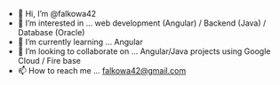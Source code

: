 - 👋 Hi, I’m @falkowa42
- 👀 I’m interested in ... web development (Angular) / Backend (Java) / Database (Oracle)
- 🌱 I’m currently learning ... Angular 
- 💞️ I’m looking to collaborate on ... Angular/Java projects using Google Cloud / Fire base 
- 📫 How to reach me ... falkowa42@gmail.com
 
<!---
falkowa42/falkowa42 is a ✨ special ✨ repository because its `README.md` (this file) appears on your GitHub profile.
You can click the Preview link to take a look at your changes.
--->
